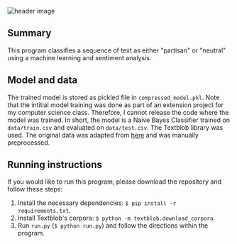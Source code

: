 ![header image](https://drive.google.com/uc?export=download&id=1tbbhZWk__GcjI8lExRTdX-jrhItqKOo4)

## Summary

This program classifies a sequence of text as either "partisan" or "neutral" using a machine learning and sentiment analysis. 

## Model and data

The trained model is stored as pickled file in `compressed_model.pkl`.  Note that the intitial model training was done as part of an extension project for my computer science class. Therefore, I cannot release the code where the model was trained. In short, the model is a Naive Bayes Classifier trained on `data/train.csv` and evaluated on `data/test.csv`. The Textblob library was used. The original data was adapted from [here](https://www.kaggle.com/crowdflower/political-social-media-posts) and was manually preprocessed. 

## Running instructions

If you would like to run this program, please download the repository and follow these steps: 

1. Install the necessary dependencies: `$ pip install -r requirements.txt`. 
2. Install Textblob's corpora: `$ python -m textblob.download_corpora`. 
3. Run `run.py` (`$ python run.py`) and follow the directions within the program. 